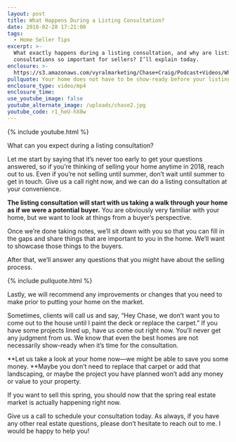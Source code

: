 ```yaml
---
layout: post
title: What Happens During a Listing Consultation?
date: 2018-02-28 17:21:00
tags:
  - Home Seller Tips
excerpt: >-
  What exactly happens during a listing consultation, and why are listing
  consultations so important for sellers? I’ll explain today.
enclosure: >-
  https://s3.amazonaws.com/vyralmarketing/Chase+Craig/Podcast+Videos/What+Happens+During+a+Listing+Consultation%253F.mp4
pullquote: Your home does not have to be show-ready before your listing consultation.
enclosure_type: video/mp4
enclosure_time:
use_youtube_image: false
youtube_alternate_image: /uploads/chase2.jpg
youtube_code: r1_heU-hX0w
---
```


{% include youtube.html %}

What can you expect during a listing consultation?

Let me start by saying that it’s never too early to get your questions answered, so if you’re thinking of selling your home anytime in 2018, reach out to us. Even if you’re not selling until summer, don’t wait until summer to get in touch. Give us a call right now, and we can do a listing consultation at your convenience.

**The listing consultation will start with us taking a walk through your home as if we were a potential buyer.** You are obviously very familiar with your home, but we want to look at things from a buyer’s perspective.

Once we’re done taking notes, we’ll sit down with you so that you can fill in the gaps and share things that are important to you in the home. We’ll want to showcase those things to the buyers.

After that, we’ll answer any questions that you might have about the selling process.

{% include pullquote.html %}

Lastly, we will recommend any improvements or changes that you need to make prior to putting your home on the market.

Sometimes, clients will call us and say, “Hey Chase, we don’t want you to come out to the house until I paint the deck or replace the carpet.” If you have some projects lined up, have us come out right now. You’ll never get any judgment from us. We know that even the best homes are not necessarily show-ready when it’s time for the consultation.

**Let us take a look at your home now—we might be able to save you some money.&nbsp;**Maybe you don’t need to replace that carpet or add that landscaping, or maybe the project you have planned won’t add any money or value to your property.

If you want to sell this spring, you should now that the spring real estate market is actually happening right now.

Give us a call to schedule your consultation today. As always, if you have any other real estate questions, please don’t hesitate to reach out to me. I would be happy to help you!